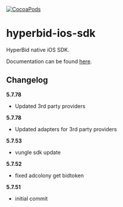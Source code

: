 [![CocoaPods](https://img.shields.io/cocoapods/v/HyperBidiOS.svg)](https://cocoapods.org/pods/HyperBidiOS)

hyperbid-ios-sdk
================

HyperBid native iOS SDK.

Documentation can be found [here](https://docs.hyperbid.com/#/en-us/ios/GetStarted/HyperBid_Get_Started).

Changelog
---------
<!--(CHANGELOG_TOP)-->
**5.7.78**
* Updated 3rd party providers

**5.7.78**
* Updated adapters for 3rd party providers

**5.7.53**
* vungle sdk update

**5.7.52**
* fixed adcolony get bidtoken

**5.7.51**
* initial commit

